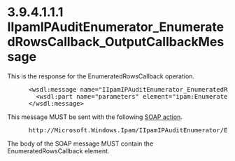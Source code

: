 <html dir="LTR" xmlns:mshelp="http://msdn.microsoft.com/mshelp" xmlns:ddue="http://ddue.schemas.microsoft.com/authoring/2003/5" xmlns:xlink="http://www.w3.org/1999/xlink" xmlns:tool="http://www.microsoft.com/tooltip">
 <body>
 <div id="header">
 <h1 class="heading">3.9.4.1.1.1 IIpamIPAuditEnumerator_EnumeratedRowsCallback_OutputCallbackMessage</h1>
 </div>
 <div id="mainSection">
 <div id="mainBody">
 <div id="allHistory" class="saveHistory"></div>
 <div id="sectionSection0" class="section" name="collapseableSection">
 

<p>This is the response for the EnumeratedRowsCallback
operation.</p>

<dl>
<dd>
<div><pre> &lt;wsdl:message name=&quot;IIpamIPAuditEnumerator_EnumeratedRowsCallback_OutputCallbackMessage&quot;&gt;
   &lt;wsdl:part name=&quot;parameters&quot; element=&quot;ipam:EnumeratedRowsCallback&quot; /&gt;
 &lt;/wsdl:message&gt;
</pre></div>
</dd></dl>

<p>This message MUST be sent with the following <a href="21b4a631-8f28-420f-822f-c5f879d5046e.md#gt_c1358651-96c1-4ce0-8e1f-b0b7a94145e3">SOAP action</a>.</p>

<dl>
<dd>
<div><pre> http://Microsoft.Windows.Ipam/IIpamIPAuditEnumerator/EnumeratedRowsCallback
</pre></div>
</dd></dl>

<p>The body of the SOAP message MUST contain the
EnumeratedRowsCallback element.</p>


 </div>
 </div>
 </div>
 </body>
</html>
